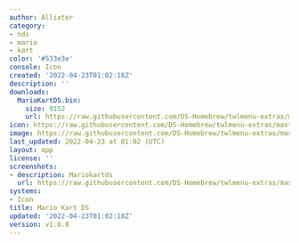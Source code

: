 ```yaml
---
author: Allixter
category:
- nds
- mario
- kart
color: '#533e3e'
console: Icon
created: '2022-04-23T01:02:18Z'
description: ''
downloads:
  MarioKartDS.bin:
    size: 9152
    url: https://raw.githubusercontent.com/DS-Homebrew/twlmenu-extras/master/_nds/TWiLightMenu/icons/MarioKartDS.bin
icon: https://raw.githubusercontent.com/DS-Homebrew/twlmenu-extras/master/_nds/TWiLightMenu/icons/gif/MarioKartDS.gif
image: https://raw.githubusercontent.com/DS-Homebrew/twlmenu-extras/master/_nds/TWiLightMenu/icons/gif/MarioKartDS.gif
last_updated: 2022-04-23 at 01:02 (UTC)
layout: app
license: ''
screenshots:
- description: Mariokartds
  url: https://raw.githubusercontent.com/DS-Homebrew/twlmenu-extras/master/_nds/TWiLightMenu/icons/gif/MarioKartDS.gif
systems:
- Icon
title: Mario Kart DS
updated: '2022-04-23T01:02:18Z'
version: v1.0.0
---
```

